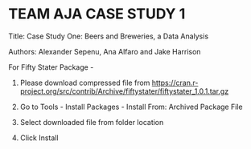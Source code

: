 # TEAM AJA CASE STUDY 1
Title: Case Study One:  Beers and Breweries, a Data Analysis

Authors: Alexander Sepenu, Ana Alfaro and Jake Harrison


For Fifty Stater Package - 

1.  Please download compressed file from
https://cran.r-project.org/src/contrib/Archive/fiftystater/fiftystater_1.0.1.tar.gz

2. Go to Tools - Install Packages - Install From: Archived Package File

3. Select downloaded file from folder location

4. Click Install
